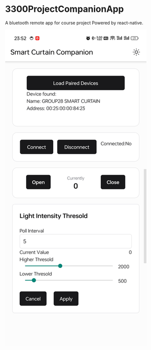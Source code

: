 # 3300ProjectCompanionApp

A bluetooth remote app for course project Powered by react-native.

![ ](./docs/Screenshot_2024-11-25-23-52-01-23_51a45c28b2bd560e117fd2b13fe9ef06.jpg)
